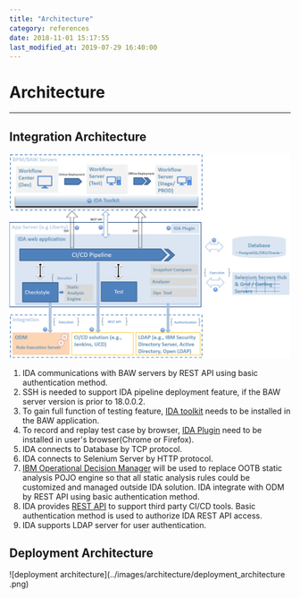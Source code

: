 ```yaml
---
title: "Architecture"
category: references
date: 2018-11-01 15:17:55
last_modified_at: 2019-07-29 16:40:00
---
```


# Architecture
***

## Integration Architecture
![integration architecture](../images/architecture/integration_architecture_1.png)
1. IDA communications with BAW servers by REST API using basic authentication method.
2. SSH is needed to support IDA pipeline deployment feature, if the BAW server version is prior to 18.0.0.2.
3. To gain full function of testing feature, [IDA toolkit](https://sdc-china.github.io/IDA-doc/installation/installation-ida-installing.html#step-2-installing-ida-baw-toolkit) needs to be installed in the BAW application.
4. To record and replay test case by browser, [IDA Plugin](https://sdc-china.github.io/IDA-doc/installation/installation-ida-installing.html#step-3-installing-ida-browser-plug-in) need to be installed in user's browser(Chrome or Firefox).
5. IDA connects to Database by TCP protocol.
6. IDA connects to Selenium Server by HTTP protocol.
7. [IBM Operational Decision Manager](https://www.ibm.com/us-en/marketplace/operational-decision-manager) will be used to replace OOTB static analysis POJO engine so that all static analysis rules could be customized and managed outside IDA solution. IDA integrate with ODM by REST API using basic authentication method. 
8. IDA provides [REST API](https://sdc-china.github.io/IDA-doc/references/references-apis.html) to support third party CI/CD tools. Basic authentication method is used to authorize IDA REST API access.
9. IDA supports LDAP server for user authentication.


## Deployment Architecture
![deployment architecture](../images/architecture/deployment_architecture
.png)

